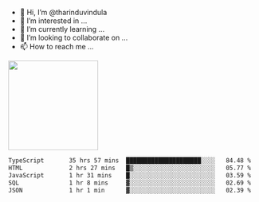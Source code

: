 - 👋 Hi, I’m @tharinduvindula
- 👀 I’m interested in ...
- 🌱 I’m currently learning ...
- 💞️ I’m looking to collaborate on ...
- 📫 How to reach me ...

<!---
tharinduvindula/tharinduvindula is a ✨ special ✨ repository because its `README.md` (this file) appears on your GitHub profile.
You can click the Preview link to take a look at your changes.
--->

<img height="180em" src="https://github-readme-stats.vercel.app/api?username=tharinduvindula&show_icons=true&hide_border=false&&count_private=true&include_all_commits=true" />


<!--START_SECTION:waka-->

```txt
TypeScript       35 hrs 57 mins  █████████████████████░░░░   84.48 %
HTML             2 hrs 27 mins   █▒░░░░░░░░░░░░░░░░░░░░░░░   05.77 %
JavaScript       1 hr 31 mins    █░░░░░░░░░░░░░░░░░░░░░░░░   03.59 %
SQL              1 hr 8 mins     ▓░░░░░░░░░░░░░░░░░░░░░░░░   02.69 %
JSON             1 hr 1 min      ▓░░░░░░░░░░░░░░░░░░░░░░░░   02.39 %
```

<!--END_SECTION:waka-->
